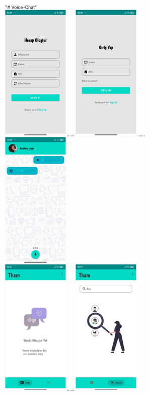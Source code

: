"# Voice-Chat" <br/>
<img src="https://github.com/uyaribrahim/Voice-Chat/blob/main/screenshots/register.jpg" widht="200" height="400" />
......
<img src="https://github.com/uyaribrahim/Voice-Chat/blob/main/screenshots/login.jpg" widht="200" height="400" />
......
<img src="https://github.com/uyaribrahim/Voice-Chat/blob/main/screenshots/chat.jpg" widht="200" height="400" /><br/>
<img src="https://github.com/uyaribrahim/Voice-Chat/blob/main/screenshots/contacts.jpg" widht="200" height="400" />
......
<img src="https://github.com/uyaribrahim/Voice-Chat/blob/main/screenshots/search.jpg" widht="200" height="400" />
